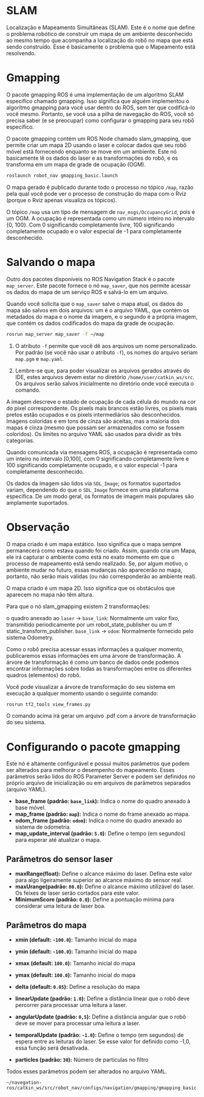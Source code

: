 # SLAM
Localização e Mapeamento Simultâneas (SLAM). Este é o nome que define o problema robótico de construir um mapa de um ambiente desconhecido ao mesmo tempo que acompanha a localização do robô no mapa que está sendo construído. Esse é basicamente o problema que o Mapeamento está resolvendo.

# Gmapping
O pacote gmapping ROS é uma implementação de um algoritmo SLAM específico chamado gmapping. Isso significa que alguém implementou o algoritmo gmapping para você usar dentro do ROS, sem ter que codificá-lo você mesmo. Portanto, se você usa a pilha de navegação do ROS, você só precisa saber (e se preocupar) como configurar o gmapping para seu robô específico.

O pacote gmapping contém um ROS Node chamado slam_gmapping, que permite criar um mapa 2D usando o laser e colocar dados que seu robô móvel está fornecendo enquanto se move em um ambiente. Este nó basicamente lê os dados do laser e as transformações do robô, e os transforma em um mapa de grade de ocupação (OGM).

```bash
roslaunch robot_nav gmapping_basic.launch
```
O mapa gerado é publicado durante todo o processo no tópico `/map`, razão pela qual você pode ver o processo de construção do mapa com o Rviz (porque o Rviz apenas visualiza os tópicos).

O tópico `/map` usa um tipo de mensagem de `nav_msgs/OccupancyGrid`, pois é um OGM. A ocupação é representada como um número inteiro no intervalo {0, 100}. Com 0 significando completamente livre, 100 significando completamente ocupado e o valor especial de -1 para completamente desconhecido.

# Salvando o mapa
Outro dos pacotes disponíveis no ROS Navigation Stack é o pacote `map_server`. Este pacote fornece o nó `map_saver`, que nos permite acessar os dados do mapa de um serviço ROS e salvá-lo em um arquivo.

Quando você solicita que o `map_saver` salve o mapa atual, os dados do mapa são salvos em dois arquivos: um é o arquivo YAML, que contém os metadados do mapa e o nome da imagem, e o segundo é a própria imagem, que contém os dados codificados do mapa da grade de ocupação.

```bash
rosrun map_server map_saver -f ~/map
```
1. O atributo `-f` permite que você dê aos arquivos um nome personalizado. Por padrão (se você não usar o atributo `-f`), os nomes do arquivo seriam `map.pgm` e `map.yaml`.

2. Lembre-se que, para poder visualizar os arquivos gerados através do IDE, estes arquivos devem estar no diretório `/home/user/catkin_ws/src`. Os arquivos serão salvos inicialmente no diretório onde você executa o comando.

A imagem descreve o estado de ocupação de cada célula do mundo na cor do pixel correspondente. Os pixels mais brancos estão livres, os pixels mais pretos estão ocupados e os pixels intermediários são desconhecidos. Imagens coloridas e em tons de cinza são aceitas, mas a maioria dos mapas é cinza (mesmo que possam ser armazenados como se fossem coloridos). Os limites no arquivo YAML são usados ​​para dividir as três categorias.

Quando comunicada via mensagens ROS, a ocupação é representada como um inteiro no intervalo [0,100], com 0 significando completamente livre e 100 significando completamente ocupado, e o valor especial -1 para completamente desconhecido.

Os dados da imagem são lidos via `SDL_Image`; os formatos suportados variam, dependendo do que o `SDL_Image` fornece em uma plataforma específica. De um modo geral, os formatos de imagem mais populares são amplamente suportados.

# Observação
O mapa criado é um mapa estático. Isso significa que o mapa sempre permanecerá como estava quando foi criado. Assim, quando cria um Mapa, ele irá capturar o ambiente como está no exato momento em que o processo de mapeamento está sendo realizado. Se, por algum motivo, o ambiente mudar no futuro, essas mudanças não aparecerão no mapa, portanto, não serão mais válidas (ou não corresponderão ao ambiente real).

O mapa criado é um mapa 2D. Isso significa que os obstáculos que aparecem no mapa não têm altura.

Para que o nó slam_gmapping existem 2 transformações:

o quadro anexado ao `laser` -> `base_link`: Normalmente um valor fixo, transmitido periodicamente por um robot_state_publisher ou um tf static_transform_publisher.
`base_link` -> `odom`: Normalmente fornecido pelo sistema Odometry.

Como o robô precisa acessar essas informações a qualquer momento, publicaremos essas informações em uma árvore de transformação. A árvore de transformação é como um banco de dados onde podemos encontrar informações sobre todas as transformações entre os diferentes quadros (elementos) do robô.

Você pode visualizar a árvore de transformação do seu sistema em execução a qualquer momento usando o seguinte comando:
```bash
rosrun tf2_tools view_frames.py
```
O comando acima irá gerar um arquivo .pdf com a árvore de transformação do seu sistema.
# Configurando o pacote gmapping
Este nó é altamente configurável e possui muitos parâmetros que podem ser alterados para melhorar o desempenho do mapeamento. Esses parâmetros serão lidos do ROS Parameter Server e podem ser definidos no próprio arquivo de inicialização ou em arquivos de parâmetros separados (arquivo YAML).

* **base_frame (padrão: `base_link`):** Indica o nome do quadro anexado à base móvel.
* **map_frame (padrão: `map`):** Indica o nome do frame anexado ao mapa.
* **odom_frame (padrão: `odom`):** Indica o nome do quadro anexado ao sistema de odometria.
* **map_update_interval (padrão: `5.0`):** Define o tempo (em segundos) para esperar até atualizar o mapa.

## Parâmetros do sensor laser
* **maxRange(float):** Define o alcance máximo do laser. Defina este valor para algo ligeiramente superior ao alcance máximo do sensor real.
* **maxUrange(padrão: `80.0`):** Define o alcance máximo utilizável do laser. Os feixes de laser serão cortados para este valor.
* **MinimumScore (padrão: `0.0`):** Define a pontuação mínima para considerar uma leitura de laser boa.

## Parâmetros do mapa
* **xmin (default: `-100.0`):** Tamanho inicial do mapa
* **ymin (default: `-100.0`):** Tamanho inicial do mapa
* **xmax (default: `100.0`):** Tamanho inicial do mapa
* **ymax (default: `100.0`):** Tamanho inicial do mapa
* **delta (default: `0.05`):** Define a resolução do mapa

* **linearUpdate (padrão: `1.0`):** Define a distância linear que o robô deve percorrer para processar uma leitura a laser.
* **angularUpdate (padrão: `0,5`):** Define a distância angular que o robô deve se mover para processar uma leitura a laser.
* **temporalUpdate (padrão: `-1.0`):** Define o tempo (em segundos) de espera entre as leituras do laser. Se esse valor for definido como -1,0, essa função será desativada.
* **particles (padrão: `30`):** Número de partículas no filtro

Todos esses parâmetros podem ser alterados no arquivo YAML.
```
~/navegation-ros/catkin_ws/src/robot_nav/configs/navigation/gmapping/gmapping_basic.yaml
```